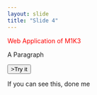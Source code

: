 ```yaml
---
layout: slide
title: "Slide 4"
---
```

<p style="color:red">Web Application of M1K3</p>




<p id="demo">A Paragraph</p>
<button type="button" onclick=<script src="/github-slideshow/image/myScript.js"></script>>Try it</button>

If you can see this, done me
